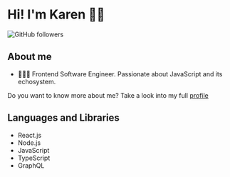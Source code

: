 # Hi! I'm Karen 👋🏻

![GitHub followers](https://img.shields.io/github/followers/kcubero27?style=social)

## About me

- 👩🏻‍💻 Frontend Software Engineer. Passionate about JavaScript and its echosystem.

Do you want to know more about me? Take a look into my full [profile](https://www.linkedin.com/in/karen-cubero-gonzalez/)

## Languages and Libraries
- React.js
- Node.js
- JavaScript
- TypeScript
- GraphQL
